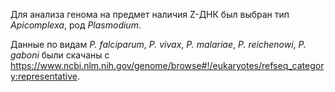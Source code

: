 Для анализа генома на предмет наличия Z-ДНК был выбран тип *Apicomplexa*, род *Plasmodium*.

Данные по видам *P. falciparum*, *P. vivax*, *P. malariae*, *P. reichenowi*, *P. gaboni* были скачаны с https://www.ncbi.nlm.nih.gov/genome/browse#!/eukaryotes/refseq_category:representative.
